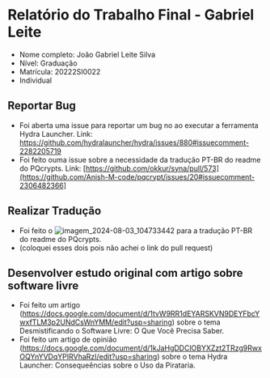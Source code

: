 # Relatório do Trabalho Final - Gabriel Leite

* Nome completo: João Gabriel Leite Silva
* Nível: Graduação
* Matrícula: 20222SI0022
* Individual

## Reportar Bug 

* Foi aberta uma issue para reportar um bug no ao executar a ferramenta Hydra Launcher. Link: https://github.com/hydralauncher/hydra/issues/880#issuecomment-2282205719
* Foi feito ouma issue sobre a necessidade da tradução PT-BR do readme do PQcrypts. Link: [https://github.com/okkur/syna/pull/573](https://github.com/Anish-M-code/pqcrypt/issues/20#issuecomment-2306482366]

## Realizar Tradução

* Foi feito o ![imagem_2024-08-03_104733442](https://github.com/user-attachments/assets/351ac576-78f2-45e7-ae40-028ebfa4478c) para a tradução PT-BR do readme do PQcrypts.
* (coloquei esses dois pois não achei o link do pull request)

## Desenvolver estudo original com artigo sobre software livre

* Foi feito um artigo (https://docs.google.com/document/d/1tvW9RR1dEYARSKVN9DEYFbcYwxfTLM3p2UNdCsWnYMM/edit?usp=sharing) sobre o tema Desmistificando o Software Livre: O Que Você Precisa Saber.
* Foi feito um artigo de opinião (https://docs.google.com/document/d/1kJaHgDDClOBYXZzt2TRzg9RwxOQYnYVDqYPIRVhaRzI/edit?usp=sharing) sobre o tema  Hydra Launcher: Consequeências sobre o Uso da Pirataria.



